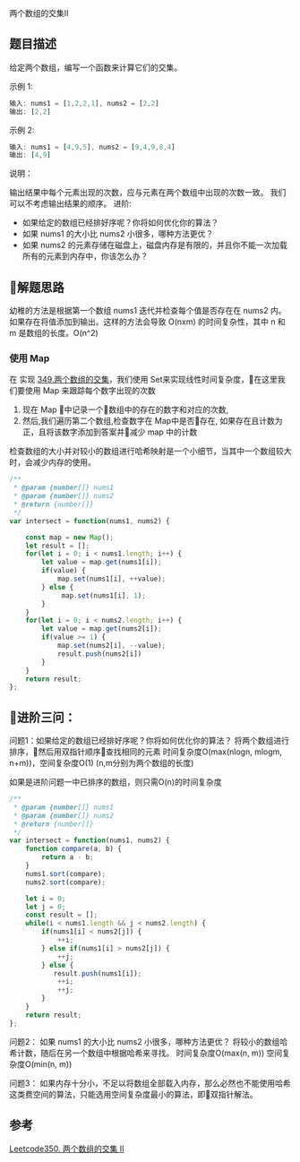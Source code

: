 两个数组的交集II
## 题目描述
给定两个数组，编写一个函数来计算它们的交集。

示例 1:
```js
输入: nums1 = [1,2,2,1], nums2 = [2,2]
输出: [2,2]

```
示例 2:
```js
输入: nums1 = [4,9,5], nums2 = [9,4,9,8,4]
输出: [4,9]
```
说明：

输出结果中每个元素出现的次数，应与元素在两个数组中出现的次数一致。
我们可以不考虑输出结果的顺序。
进阶:

- 如果给定的数组已经排好序呢？你将如何优化你的算法？
- 如果 nums1 的大小比 nums2 小很多，哪种方法更优？
- 如果 nums2 的元素存储在磁盘上，磁盘内存是有限的，并且你不能一次加载所有的元素到内存中，你该怎么办？

## 解题思路
幼稚的方法是根据第一个数组 nums1 迭代并检查每个值是否存在在 nums2 内。如果存在将值添加到输出。这样的方法会导致 O(nxm) 的时间复杂性，其中 n 和 m 是数组的长度。O(n^2)

### 使用 Map
在 实现 [349.两个数组的交集](https://leetcode-cn.com/problems/intersection-of-two-arrays/)，我们使用 Set来实现线性时间复杂度，在这里我们要使用 Map 来跟踪每个数字出现的次数

1. 现在 Map 中记录一个数组中的存在的数字和对应的次数,
2. 然后,我们遍历第二个数组,检查数字在 Map中是否存在, 如果存在且计数为正，且将该数字添加到答案并减少  map 中的计数

检查数组的大小并对较小的数组进行哈希映射是一个小细节，当其中一个数组较大时，会减少内存的使用。
```js
/**
 * @param {number[]} nums1
 * @param {number[]} nums2
 * @return {number[]}
 */
var intersect = function(nums1, nums2) {

    const map = new Map();
    let result = [];
    for(let i = 0; i < nums1.length; i++) {
        let value = map.get(nums1[i]);
        if(value) {
            map.set(nums1[i], ++value);
        } else {
             map.set(nums1[i], 1);
        }
    }
    for(let i = 0; i < nums2.length; i++) {
        let value = map.get(nums2[i]);
        if(value >= 1) {
            map.set(nums2[i], --value);
            result.push(nums2[i])
        }
    }
    return result;
};
```

## 进阶三问：

问题1：如果给定的数组已经排好序呢？你将如何优化你的算法？
将两个数组进行排序，然后用双指针顺序查找相同的元素
时间复杂度O(max(nlogn, mlogm, n+m))，空间复杂度O(1) (n,m分别为两个数组的长度)

如果是进阶问题一中已排序的数组，则只需O(n)的时间复杂度
```js
/**
 * @param {number[]} nums1
 * @param {number[]} nums2
 * @return {number[]}
 */
var intersect = function(nums1, nums2) {
    function compare(a, b) {
        return a - b;
    }
    nums1.sort(compare);
    nums2.sort(compare);

    let i = 0;
    let j = 0;
    const result = [];
    while(i < nums1.length && j < nums2.length) {
        if(nums1[i] < nums2[j]) {
            ++i;
        } else if(nums1[i] > nums2[j]) {
            ++j;
        } else {
           result.push(nums1[i]);
            ++i;
            ++j;
        }
    }
    return result;
}; 
```
问题2：
如果 nums1 的大小比 nums2 小很多，哪种方法更优？
将较小的数组哈希计数，随后在另一个数组中根据哈希来寻找。
时间复杂度O(max(n, m)) 空间复杂度O(min(n, m))

问题3：
如果内存十分小，不足以将数组全部载入内存，那么必然也不能使用哈希这类费空间的算法，只能选用空间复杂度最小的算法，即双指针解法。


## 参考
[Leetcode350. 两个数组的交集 II ](https://leetcode-cn.com/problems/intersection-of-two-arrays-ii/solution/liang-ge-shu-zu-de-jiao-ji-ii-by-leetcode/)